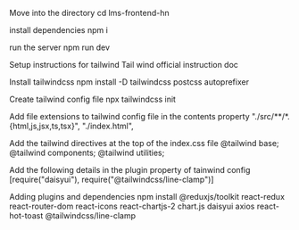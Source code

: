 Move into the directory
    cd lms-frontend-hn

install dependencies
    npm i

run the server
    npm run dev

Setup instructions for tailwind
Tail wind official instruction doc

Install tailwindcss
    npm install -D tailwindcss postcss autoprefixer

Create tailwind config file
    npx tailwindcss init

Add file extensions to tailwind config file in the contents property
    "./src/**/*.{html,js,jsx,ts,tsx}", "./index.html",

Add the tailwind directives at the top of the index.css file
    @tailwind base;
    @tailwind components;
    @tailwind utilities;

Add the following details in the plugin property of tainwind config
    [require("daisyui"), require("@tailwindcss/line-clamp")]

Adding plugins and dependencies
npm install @reduxjs/toolkit react-redux react-router-dom react-icons react-chartjs-2 chart.js daisyui axios react-hot-toast @tailwindcss/line-clamp
